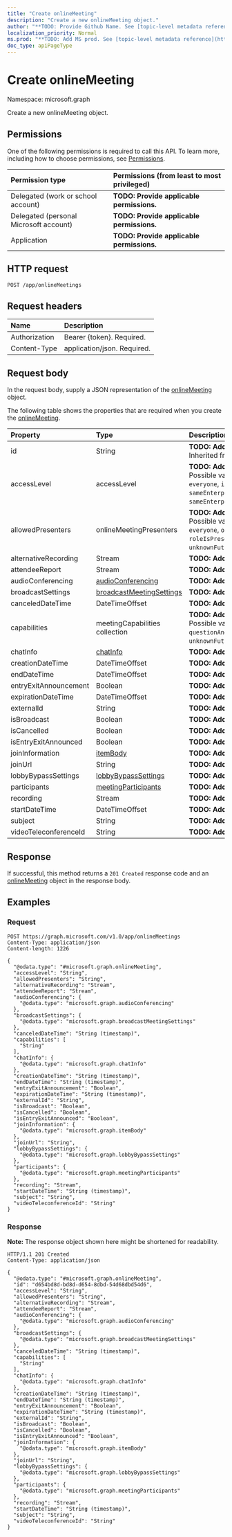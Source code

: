 ```yaml
---
title: "Create onlineMeeting"
description: "Create a new onlineMeeting object."
author: "**TODO: Provide Github Name. See [topic-level metadata reference](https://msgo.azurewebsites.net/add/document/guidelines/metadata.html#topic-level-metadata)**"
localization_priority: Normal
ms.prod: "**TODO: Add MS prod. See [topic-level metadata reference](https://msgo.azurewebsites.net/add/document/guidelines/metadata.html#topic-level-metadata)**"
doc_type: apiPageType
---
```


# Create onlineMeeting
Namespace: microsoft.graph



Create a new onlineMeeting object.

## Permissions
One of the following permissions is required to call this API. To learn more, including how to choose permissions, see [Permissions](/graph/permissions-reference).

|Permission type|Permissions (from least to most privileged)|
|:---|:---|
|Delegated (work or school account)|**TODO: Provide applicable permissions.**|
|Delegated (personal Microsoft account)|**TODO: Provide applicable permissions.**|
|Application|**TODO: Provide applicable permissions.**|

## HTTP request

<!-- {
  "blockType": "ignored"
}
-->
``` http
POST /app/onlineMeetings
```

## Request headers
|Name|Description|
|:---|:---|
|Authorization|Bearer {token}. Required.|
|Content-Type|application/json. Required.|

## Request body
In the request body, supply a JSON representation of the [onlineMeeting](../resources/onlinemeeting.md) object.

The following table shows the properties that are required when you create the [onlineMeeting](../resources/onlinemeeting.md).

|Property|Type|Description|
|:---|:---|:---|
|id|String|**TODO: Add Description** Inherited from [entity](../resources/entity.md)|
|accessLevel|accessLevel|**TODO: Add Description**. Possible values are: `everyone`, `invited`, `locked`, `sameEnterprise`, `sameEnterpriseAndFederated`.|
|allowedPresenters|onlineMeetingPresenters|**TODO: Add Description**. Possible values are: `everyone`, `organization`, `roleIsPresenter`, `organizer`, `unknownFutureValue`.|
|alternativeRecording|Stream|**TODO: Add Description**|
|attendeeReport|Stream|**TODO: Add Description**|
|audioConferencing|[audioConferencing](../resources/audioconferencing.md)|**TODO: Add Description**|
|broadcastSettings|[broadcastMeetingSettings](../resources/broadcastmeetingsettings.md)|**TODO: Add Description**|
|canceledDateTime|DateTimeOffset|**TODO: Add Description**|
|capabilities|meetingCapabilities collection|**TODO: Add Description**. Possible values are: `questionAndAnswer`, `unknownFutureValue`.|
|chatInfo|[chatInfo](../resources/chatinfo.md)|**TODO: Add Description**|
|creationDateTime|DateTimeOffset|**TODO: Add Description**|
|endDateTime|DateTimeOffset|**TODO: Add Description**|
|entryExitAnnouncement|Boolean|**TODO: Add Description**|
|expirationDateTime|DateTimeOffset|**TODO: Add Description**|
|externalId|String|**TODO: Add Description**|
|isBroadcast|Boolean|**TODO: Add Description**|
|isCancelled|Boolean|**TODO: Add Description**|
|isEntryExitAnnounced|Boolean|**TODO: Add Description**|
|joinInformation|[itemBody](../resources/itembody.md)|**TODO: Add Description**|
|joinUrl|String|**TODO: Add Description**|
|lobbyBypassSettings|[lobbyBypassSettings](../resources/lobbybypasssettings.md)|**TODO: Add Description**|
|participants|[meetingParticipants](../resources/meetingparticipants.md)|**TODO: Add Description**|
|recording|Stream|**TODO: Add Description**|
|startDateTime|DateTimeOffset|**TODO: Add Description**|
|subject|String|**TODO: Add Description**|
|videoTeleconferenceId|String|**TODO: Add Description**|



## Response

If successful, this method returns a `201 Created` response code and an [onlineMeeting](../resources/onlinemeeting.md) object in the response body.

## Examples

### Request
<!-- {
  "blockType": "request",
  "name": "create_onlinemeeting_from_"
}
-->
``` http
POST https://graph.microsoft.com/v1.0/app/onlineMeetings
Content-Type: application/json
Content-length: 1226

{
  "@odata.type": "#microsoft.graph.onlineMeeting",
  "accessLevel": "String",
  "allowedPresenters": "String",
  "alternativeRecording": "Stream",
  "attendeeReport": "Stream",
  "audioConferencing": {
    "@odata.type": "microsoft.graph.audioConferencing"
  },
  "broadcastSettings": {
    "@odata.type": "microsoft.graph.broadcastMeetingSettings"
  },
  "canceledDateTime": "String (timestamp)",
  "capabilities": [
    "String"
  ],
  "chatInfo": {
    "@odata.type": "microsoft.graph.chatInfo"
  },
  "creationDateTime": "String (timestamp)",
  "endDateTime": "String (timestamp)",
  "entryExitAnnouncement": "Boolean",
  "expirationDateTime": "String (timestamp)",
  "externalId": "String",
  "isBroadcast": "Boolean",
  "isCancelled": "Boolean",
  "isEntryExitAnnounced": "Boolean",
  "joinInformation": {
    "@odata.type": "microsoft.graph.itemBody"
  },
  "joinUrl": "String",
  "lobbyBypassSettings": {
    "@odata.type": "microsoft.graph.lobbyBypassSettings"
  },
  "participants": {
    "@odata.type": "microsoft.graph.meetingParticipants"
  },
  "recording": "Stream",
  "startDateTime": "String (timestamp)",
  "subject": "String",
  "videoTeleconferenceId": "String"
}
```


### Response
**Note:** The response object shown here might be shortened for readability.
<!-- {
  "blockType": "response",
  "truncated": true,
  "@odata.type": "microsoft.graph.onlineMeeting"
}
-->
``` http
HTTP/1.1 201 Created
Content-Type: application/json

{
  "@odata.type": "#microsoft.graph.onlineMeeting",
  "id": "d654bd8d-bd8d-d654-8dbd-54d68dbd54d6",
  "accessLevel": "String",
  "allowedPresenters": "String",
  "alternativeRecording": "Stream",
  "attendeeReport": "Stream",
  "audioConferencing": {
    "@odata.type": "microsoft.graph.audioConferencing"
  },
  "broadcastSettings": {
    "@odata.type": "microsoft.graph.broadcastMeetingSettings"
  },
  "canceledDateTime": "String (timestamp)",
  "capabilities": [
    "String"
  ],
  "chatInfo": {
    "@odata.type": "microsoft.graph.chatInfo"
  },
  "creationDateTime": "String (timestamp)",
  "endDateTime": "String (timestamp)",
  "entryExitAnnouncement": "Boolean",
  "expirationDateTime": "String (timestamp)",
  "externalId": "String",
  "isBroadcast": "Boolean",
  "isCancelled": "Boolean",
  "isEntryExitAnnounced": "Boolean",
  "joinInformation": {
    "@odata.type": "microsoft.graph.itemBody"
  },
  "joinUrl": "String",
  "lobbyBypassSettings": {
    "@odata.type": "microsoft.graph.lobbyBypassSettings"
  },
  "participants": {
    "@odata.type": "microsoft.graph.meetingParticipants"
  },
  "recording": "Stream",
  "startDateTime": "String (timestamp)",
  "subject": "String",
  "videoTeleconferenceId": "String"
}
```

